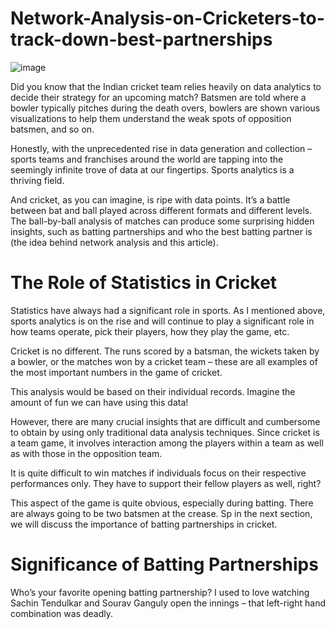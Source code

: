 # Network-Analysis-on-Cricketers-to-track-down-best-partnerships


![image](https://cdn.analyticsvidhya.com/wp-content/uploads/2020/01/runs_median.png)

Did you know that the Indian cricket team relies heavily on data analytics to decide their strategy for an upcoming match? Batsmen are told where a bowler typically pitches during the death overs, bowlers are shown various visualizations to help them understand the weak spots of opposition batsmen, and so on.

Honestly, with the unprecedented rise in data generation and collection – sports teams and franchises around the world are tapping into the seemingly infinite trove of data at our fingertips. Sports analytics is a thriving field.

And cricket, as you can imagine, is ripe with data points. It’s a battle between bat and ball played across different formats and different levels. The ball-by-ball analysis of matches can produce some surprising hidden insights, such as batting partnerships and who the best batting partner is (the idea behind network analysis and this article).


# The Role of Statistics in Cricket
Statistics have always had a significant role in sports. As I mentioned above, sports analytics is on the rise and will continue to play a significant role in how teams operate, pick their players, how they play the game, etc.

Cricket is no different. The runs scored by a batsman, the wickets taken by a bowler, or the matches won by a cricket team – these are all examples of the most important numbers in the game of cricket.

This analysis would be based on their individual records. Imagine the amount of fun we can have using this data!

However, there are many crucial insights that are difficult and cumbersome to obtain by using only traditional data analysis techniques. Since cricket is a team game, it involves interaction among the players within a team as well as with those in the opposition team.

It is quite difficult to win matches if individuals focus on their respective performances only. They have to support their fellow players as well, right?

This aspect of the game is quite obvious, especially during batting. There are always going to be two batsmen at the crease. Sp in the next section, we will discuss the importance of batting partnerships in cricket.

# Significance of Batting Partnerships
Who’s your favorite opening batting partnership? I used to love watching Sachin Tendulkar and Sourav Ganguly open the innings – that left-right hand combination was deadly.

